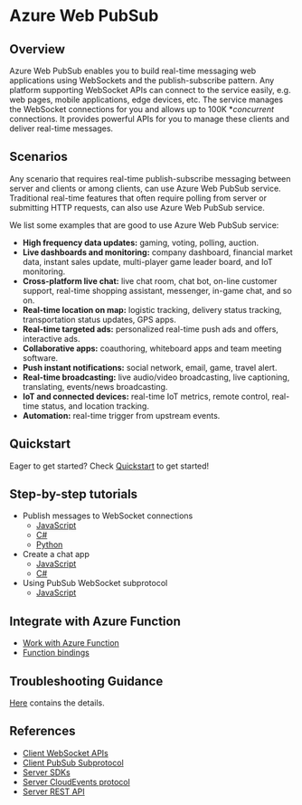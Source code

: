 # Azure Web PubSub
## Overview

Azure Web PubSub enables you to build real-time messaging web applications using WebSockets and the publish-subscribe pattern. Any platform supporting WebSocket APIs can connect to the service easily, e.g. web pages, mobile applications, edge devices, etc. The service manages the WebSocket connections for you and allows up to 100K **concurrent* connections. It provides powerful APIs for you to manage these clients and deliver real-time messages.

## Scenarios

Any scenario that requires real-time publish-subscribe messaging between server and clients or among clients, can use Azure Web PubSub service. Traditional real-time features that often require polling from server or submitting HTTP requests, can also use Azure Web PubSub service.

We list some examples that are good to use Azure Web PubSub service:

* **High frequency data updates:** gaming, voting, polling, auction.
* **Live dashboards and monitoring:** company dashboard, financial market data, instant sales update, multi-player game leader board, and IoT monitoring.
* **Cross-platform live chat:** live chat room, chat bot, on-line customer support, real-time shopping assistant, messenger, in-game chat, and so on.
* **Real-time location on map:** logistic tracking, delivery status tracking, transportation status updates, GPS apps.
* **Real-time targeted ads:** personalized real-time push ads and offers, interactive ads.
* **Collaborative apps:** coauthoring, whiteboard apps and team meeting software.
* **Push instant notifications:** social network, email, game, travel alert.
* **Real-time broadcasting:** live audio/video broadcasting, live captioning, translating, events/news broadcasting.
* **IoT and connected devices:** real-time IoT metrics, remote control, real-time status, and location tracking.
* **Automation:** real-time trigger from upstream events.

## Quickstart

Eager to get started? Check [Quickstart](./docs/getting-started/quickstart.md) to get started!

## Step-by-step tutorials
- Publish messages to WebSocket connections 
    - [JavaScript](./docs/getting-started/publish-messages/js-publish-message.md)
    - [C#](./docs/getting-started/publish-messages/csharp-publish-message.md)
    - [Python](./docs/getting-started/publish-messages/python-publish-message.md)
- Create a chat app
    - [JavaScript](./docs/getting-started/create-a-chat-app/js-handle-events.md)
    - [C#](./docs/getting-started/create-a-chat-app/csharp-handle-events.md)
- Using PubSub WebSocket subprotocol
    - [JavaScript](./docs/getting-started/using-pubsub-subprotocol/js-work-with-subprotocols.md)

## Integrate with Azure Function
- [Work with Azure Function](./docs/getting-started/work-with-azure-function.md)
- [Function bindings](./docs/references/functions-bindings.md)

## Troubleshooting Guidance
[Here](./docs/getting-started/troubleshoot.md) contains the details.

## References
- [Client WebSocket APIs](./docs/references/client-websocket-apis/)
- [Client PubSub Subprotocol](./docs/references/pubsub-websocket-subprotocol.md)
- [Server SDKs](./docs/references/server-sdks/)
- [Server CloudEvents protocol](./docs/references/protocol-cloudevents.md)
- [Server REST API][rest]


[rest]: https://review.docs.microsoft.com/en-us/rest/api/documentation-preview/webpubsub?view=azure-rest-preview&branch=result_openapiHub_production_138700d9fb80